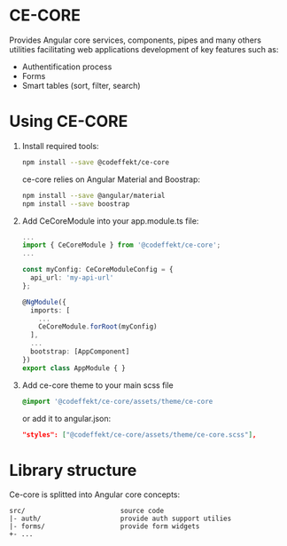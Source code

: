 # CE-CORE

Provides Angular core services, components, pipes and many others utilities facilitating web applications development of key features such as:

 - Authentification process
 - Forms
 - Smart tables (sort, filter, search)

# Using CE-CORE

1. Install required tools:

    ```sh
    npm install --save @codeffekt/ce-core
    ```
    
    ce-core relies on Angular Material and Boostrap:

    ```sh
    npm install --save @angular/material
    npm install --save boostrap
    ```

2. Add CeCoreModule into your app.module.ts file:

      ```typescript
      ...
      import { CeCoreModule } from '@codeffekt/ce-core';
      ...

      const myConfig: CeCoreModuleConfig = {
        api_url: 'my-api-url'
      };

      @NgModule({
        imports: [
          ...
          CeCoreModule.forRoot(myConfig)
        ],
        ...
        bootstrap: [AppComponent]
      })
      export class AppModule { }
      ```

3. Add ce-core theme to your main scss file

    ```scss
    @import '@codeffekt/ce-core/assets/theme/ce-core
    ```

    or add it to angular.json:
    ```json
    "styles": ["@codeffekt/ce-core/assets/theme/ce-core.scss"],
    ```
 
# Library structure

Ce-core is splitted into Angular core concepts:

```
src/                        source code
|- auth/                    provide auth support utilies
|- forms/                   provide form widgets
+- ...                    
```
```
 